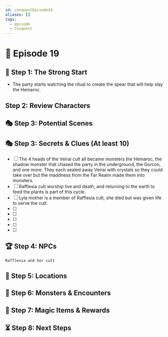 ```yaml
---
id: conquestEpisode19
aliases: []
tags:
  - episode
  - Conquest
---
```


# 📜 Episode 19 

## 🎯 Step 1: The Strong Start  
- The party starts watching the ritual to create the spear that will help slay the Hemaroc.

## Step 2: Review Characters

## 🎭 Step 3: Potential Scenes  

## 🎭 Step 3: Secrets & Clues (At least 10)  
- [ ] The 4 heads of the Veirai cult all became monsters the Hemaroc, the shadow monster that chased the party in the underground, the Gorcon, and one more. They each sealed away Veirai with crystals so they could take over but the maddness from the Far Realm made them into monsters.
- [ ] Rafflesia cult worship live and death, and returning to the earth to feed the plants is part of this cycle.
- [ ] Lyla mother is a member of Rafflesia cult, she died but was given life to serve the cult.
- [ ] 
- [ ] 
- [ ] 
- [ ] 
- [ ] 

## 🏆 Step 4: NPCs  
    Rafflesia and her cult

## 🏰 Step 5: Locations  

## 🎲 Step 6: Monsters & Encounters  

## 🎁 Step 7: Magic Items & Rewards  

## ⏳ Step 8: Next Steps  


